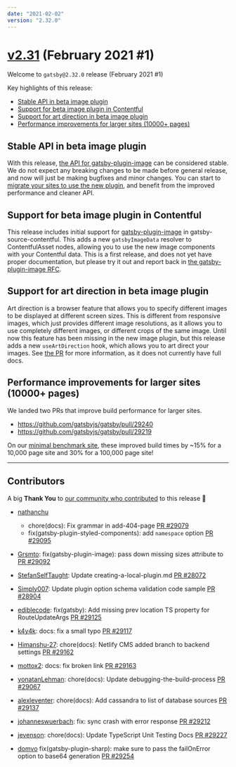 ```yaml
---
date: "2021-02-02"
version: "2.32.0"
---
```


# [v2.31](https://github.com/gatsbyjs/gatsby/compare/gatsby@2.32.0-next.0...gatsby@2.32.0) (February 2021 #1)

Welcome to `gatsby@2.32.0` release (February 2021 #1)

Key highlights of this release:

- [Stable API in beta image plugin](#stable-api-in-beta-image-plugin)
- [Support for beta image plugin in Contentful](#support-for-beta-image-plugin-in-contentful)
- [Support for art direction in beta image plugin](#support-for-art-direction-in-beta-image-plugin)
- [Performance improvements for larger sites (10000+ pages)](#performance-improvements-for-larger-sites-10000-pages)

## Stable API in beta image plugin

With this release, [the API for gatsby-plugin-image](https://gatsbyjs.com/docs/reference/built-in-components/gatsby-plugin-image) can be considered stable. We do not expect any breaking changes to be made before general release, and now will just be making bugfixes and minor changes. You can start to [migrate your sites to use the new plugin](https://www.gatsbyjs.com/docs/reference/release-notes/image-migration-guide/), and benefit from the improved performance and cleaner API.

## Support for beta image plugin in Contentful

This release includes initial support for [gatsby-plugin-image](https://gatsbyjs.com/docs/how-to/images-and-media/using-gatsby-plugin-image/) in gatsby-source-contentful. This adds a new `gatsbyImageData` resolver to ContentfulAsset nodes, allowing you to use the new image components with your Contentful data. This is a first release, and does not yet have proper documentation, but please try it out and report back in [the gatsby-plugin-image RFC](https://github.com/gatsbyjs/gatsby/discussions/27950).

## Support for art direction in beta image plugin

Art direction is a browser feature that allows you to specify different images to be displayed at different screen sizes. This is different from responsive images, which just provides different image resolutions, as it allows you to use completely different images, or different crops of the same image. Until now this feature has been missing in the new image plugin, but this release adds a new `useArtDirection` hook, which allows you to art direct your images. See [the PR](https://github.com/gatsbyjs/gatsby/pull/29231) for more information, as it does not currently have full docs.

## Performance improvements for larger sites (10000+ pages)

We landed two PRs that improve build performance for larger sites.

- https://github.com/gatsbyjs/gatsby/pull/29240
- https://github.com/gatsbyjs/gatsby/pull/29219

On our [minimal benchmark site](https://github.com/gatsbyjs/gatsby/tree/master/benchmarks/create-pages), these improved build times by ~15% for a 10,000 page site and 30% for a 100,000 page site!

---

## Contributors

A big **Thank You** to [our community who contributed](https://github.com/gatsbyjs/gatsby/compare/gatsby@2.32.0-next.0...gatsby@2.32.0) to this release 💜

- [nathanchu](https://github.com/nathanchu)

  - chore(docs): Fix grammar in add-404-page [PR #29079](https://github.com/gatsbyjs/gatsby/pull/29079)
  - fix(gatsby-plugin-styled-components): add `namespace` option [PR #29095](https://github.com/gatsbyjs/gatsby/pull/29095)

- [Grsmto](https://github.com/Grsmto): fix(gatsby-plugin-image): pass down missing sizes attribute to <sources> [PR #29092](https://github.com/gatsbyjs/gatsby/pull/29092)

- [StefanSelfTaught](https://github.com/StefanSelfTaught): Update creating-a-local-plugin.md [PR #28072](https://github.com/gatsbyjs/gatsby/pull/28072)

- [Simply007](https://github.com/Simply007): Update plugin option schema validation code sample [PR #28904](https://github.com/gatsbyjs/gatsby/pull/28904)
- [ediblecode](https://github.com/ediblecode): fix(gatsby): Add missing prev location TS property for RouteUpdateArgs [PR #29125](https://github.com/gatsbyjs/gatsby/pull/29125)
- [k4y4k](https://github.com/k4y4k): docs: fix a small typo [PR #29117](https://github.com/gatsbyjs/gatsby/pull/29117)
- [Himanshu-27](https://github.com/Himanshu-27): chore(docs): Netlify CMS added branch to backend settings [PR #29162](https://github.com/gatsbyjs/gatsby/pull/29162)
- [mottox2](https://github.com/mottox2): docs: fix broken link [PR #29163](https://github.com/gatsbyjs/gatsby/pull/29163)
- [yonatanLehman](https://github.com/yonatanLehman): chore(docs): Update debugging-the-build-process [PR #29067](https://github.com/gatsbyjs/gatsby/pull/29067)
- [alexleventer](https://github.com/alexleventer): chore(docs): Add cassandra to list of database sources [PR #29137](https://github.com/gatsbyjs/gatsby/pull/29137)
- [johanneswuerbach](https://github.com/johanneswuerbach): fix: sync crash with error response [PR #29212](https://github.com/gatsbyjs/gatsby/pull/29212)
- [jevenson](https://github.com/jevenson): chore(docs): Update TypeScript Unit Testing Docs [PR #29227](https://github.com/gatsbyjs/gatsby/pull/29227)
- [domvo](https://github.com/domvo) fix(gatsby-plugin-sharp): make sure to pass the failOnError option to base64 generation [PR #29254](https://github.com/gatsbyjs/gatsby/pull/29254)
